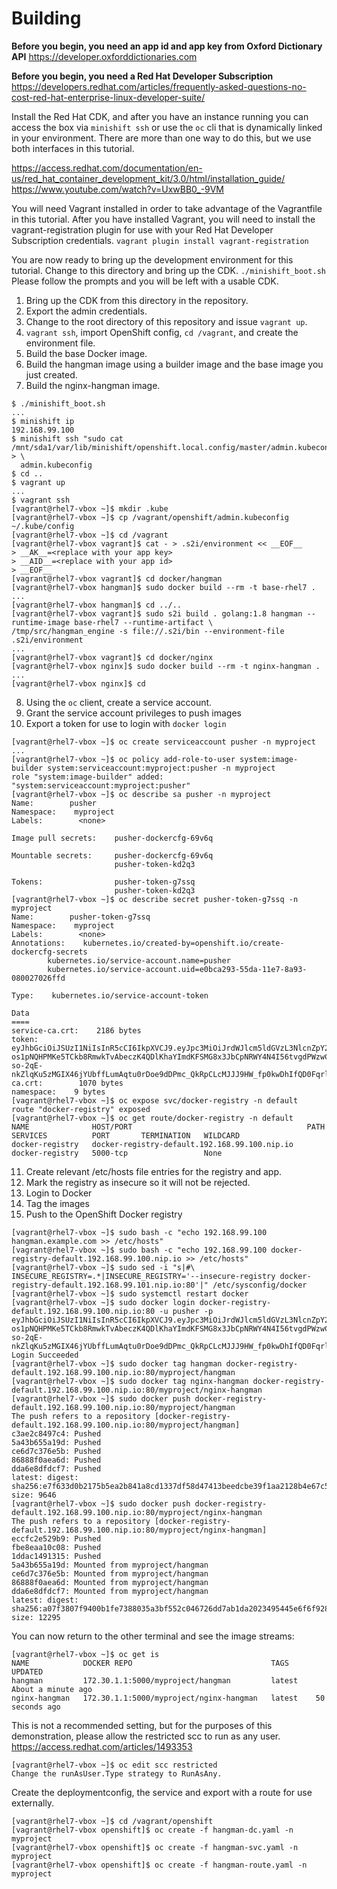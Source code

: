 Building
==============
**Before you begin, you need an app id and app key from Oxford Dictionary API**
https://developer.oxforddictionaries.com

**Before you begin, you need a Red Hat Developer Subscription**
https://developers.redhat.com/articles/frequently-asked-questions-no-cost-red-hat-enterprise-linux-developer-suite/

Install the Red Hat CDK, and after you have an instance running you can access
the box via `minishift ssh` or use the `oc` cli that is dynamically linked in
your environment. There are more than one way to do this, but we use both
interfaces in this tutorial.

https://access.redhat.com/documentation/en-us/red_hat_container_development_kit/3.0/html/installation_guide/
https://www.youtube.com/watch?v=UxwBB0_-9VM

You will need Vagrant installed in order to take advantage of the Vagrantfile
in this tutorial. After you have installed Vagrant, you will need to install
the vagrant-registration plugin for use with your Red Hat Developer Subscription
credentials. `vagrant plugin install vagrant-registration`

You are now ready to bring up the development environment for this tutorial. 
Change to this directory and bring up the CDK. `./minishift_boot.sh` Please follow 
the prompts and you will be left with a usable CDK.

1.  Bring up the CDK from this directory in the repository.
2.  Export the admin credentials.
3.  Change to the root directory of this repository and issue `vagrant up`.
4.  `vagrant ssh`, import OpenShift config, `cd /vagrant`, and create the environment file.
5.  Build the base Docker image.
6.  Build the hangman image using a builder image and the base image you just
    created.
7.  Build the nginx-hangman image.

```
$ ./minishift_boot.sh
...
$ minishift ip
192.168.99.100
$ minishift ssh "sudo cat /mnt/sda1/var/lib/minishift/openshift.local.config/master/admin.kubeconfig" > \
  admin.kubeconfig
$ cd ..
$ vagrant up
...
$ vagrant ssh
[vagrant@rhel7-vbox ~]$ mkdir .kube
[vagrant@rhel7-vbox ~]$ cp /vagrant/openshift/admin.kubeconfig ~/.kube/config
[vagrant@rhel7-vbox ~]$ cd /vagrant
[vagrant@rhel7-vbox vagrant]$ cat - > .s2i/environment << __EOF__
> __AK__=<replace with your app key>
> __AID__=<replace with your app id>
> __EOF__
[vagrant@rhel7-vbox vagrant]$ cd docker/hangman
[vagrant@rhel7-vbox hangman]$ sudo docker build --rm -t base-rhel7 .
...
[vagrant@rhel7-vbox hangman]$ cd ../..
[vagrant@rhel7-vbox vagrant]$ sudo s2i build . golang:1.8 hangman --runtime-image base-rhel7 --runtime-artifact \
/tmp/src/hangman_engine -s file://.s2i/bin --environment-file .s2i/environment
...
[vagrant@rhel7-vbox vagrant]$ cd docker/nginx
[vagrant@rhel7-vbox nginx]$ sudo docker build --rm -t nginx-hangman .
...
[vagrant@rhel7-vbox nginx]$ cd
```

8.  Using the `oc` client, create a service account.
9.  Grant the service account privileges to push images
10. Export a token for use to login with `docker login`

```
[vagrant@rhel7-vbox ~]$ oc create serviceaccount pusher -n myproject
...
[vagrant@rhel7-vbox ~]$ oc policy add-role-to-user system:image-builder system:serviceaccount:myproject:pusher -n myproject
role "system:image-builder" added: "system:serviceaccount:myproject:pusher"
[vagrant@rhel7-vbox ~]$ oc describe sa pusher -n myproject
Name:        pusher
Namespace:    myproject
Labels:        <none>

Image pull secrets:    pusher-dockercfg-69v6q

Mountable secrets:     pusher-dockercfg-69v6q
                       pusher-token-kd2q3

Tokens:                pusher-token-g7ssq
                       pusher-token-kd2q3
[vagrant@rhel7-vbox ~]$ oc describe secret pusher-token-g7ssq -n myproject
Name:        pusher-token-g7ssq
Namespace:    myproject
Labels:        <none>
Annotations:    kubernetes.io/created-by=openshift.io/create-dockercfg-secrets
        kubernetes.io/service-account.name=pusher
        kubernetes.io/service-account.uid=e0bca293-55da-11e7-8a93-080027026ffd

Type:    kubernetes.io/service-account-token

Data
====
service-ca.crt:    2186 bytes
token:        eyJhbGciOiJSUzI1NiIsInR5cCI6IkpXVCJ9.eyJpc3MiOiJrdWJlcm5ldGVzL3NlcnZpY2VhY2NvdW50Iiwia3ViZXJuZXRlcy5pby9zZXJ2aWNlYWNjb3VudC9uYW1lc3BhY2UiOiJteXByb2plY3QiLCJrdWJlcm5ldGVzLmlvL3NlcnZpY2VhY2NvdW50L3NlY3JldC5uYW1lIjoicHVzaGVyLXRva2VuLTdtMTltIiwia3ViZXJuZXRlcy5pby9zZXJ2aWNlYWNjb3VudC9zZXJ2aWNlLWFjY291bnQubmFtZSI6InB1c2hlciIsImt1YmVybmV0ZXMuaW8vc2VydmljZWFjY291bnQvc2VydmljZS1hY2NvdW50LnVpZCI6IjI4NWJhMjYwLTVlNWMtMTFlNy1hYTVlLTA4MDAyNzhhMzI0OSIsInN1YiI6InN5c3RlbTpzZXJ2aWNlYWNjb3VudDpteXByb2plY3Q6cHVzaGVyIn0.Es_PuSMoeteFD4oodN22UI7e9VBJbFLJsROye4aGxA2dn5_0glJkozYc92cIVwIZXdLFblSloB23rzllOf3_NCKC2wUcIvPkM1iKwuDRmz7n6wXUR3TzDJKMN8gu6lFwGY5WQlfAJDe9Vvfv8XnGnok_hPQ-os1pNQHPMKe5TCkb8RmwkTvAbeczK4QDlKhaYImdKFSMG8x3JbCpNRWY4N4I56tvgdPWzwCgFrfKH732tQbAW058e5vv0kzMHDw-so-2qE-nkZlqKu5zMGIX46jYUbffLumAqtu0rDoe9dDPmc_QkRpCLcMJJJ9HW_fp0kwDhIfQD0Fqrl60ONlGbQ
ca.crt:        1070 bytes
namespace:    9 bytes
[vagrant@rhel7-vbox ~]$ oc expose svc/docker-registry -n default
route "docker-registry" exposed
[vagrant@rhel7-vbox ~]$ oc get route/docker-registry -n default
NAME              HOST/PORT                                       PATH      SERVICES          PORT       TERMINATION   WILDCARD
docker-registry   docker-registry-default.192.168.99.100.nip.io             docker-registry   5000-tcp                 None
```

11. Create relevant /etc/hosts file entries for the registry and app.
12. Mark the registry as insecure so it will not be rejected. 
13. Login to Docker
14. Tag the images
15. Push to the OpenShift Docker registry

```
[vagrant@rhel7-vbox ~]$ sudo bash -c "echo 192.168.99.100 hangman.example.com >> /etc/hosts"
[vagrant@rhel7-vbox ~]$ sudo bash -c "echo 192.168.99.100 docker-registry-default.192.168.99.100.nip.io >> /etc/hosts"
[vagrant@rhel7-vbox ~]$ sudo sed -i "s|#\ INSECURE_REGISTRY=.*|INSECURE_REGISTRY='--insecure-registry docker-registry-default.192.168.99.101.nip.io:80'|" /etc/sysconfig/docker
[vagrant@rhel7-vbox ~]$ sudo systemctl restart docker
[vagrant@rhel7-vbox ~]$ sudo docker login docker-registry-default.192.168.99.100.nip.io:80 -u pusher -p eyJhbGciOiJSUzI1NiIsInR5cCI6IkpXVCJ9.eyJpc3MiOiJrdWJlcm5ldGVzL3NlcnZpY2VhY2NvdW50Iiwia3ViZXJuZXRlcy5pby9zZXJ2aWNlYWNjb3VudC9uYW1lc3BhY2UiOiJteXByb2plY3QiLCJrdWJlcm5ldGVzLmlvL3NlcnZpY2VhY2NvdW50L3NlY3JldC5uYW1lIjoicHVzaGVyLXRva2VuLTdtMTltIiwia3ViZXJuZXRlcy5pby9zZXJ2aWNlYWNjb3VudC9zZXJ2aWNlLWFjY291bnQubmFtZSI6InB1c2hlciIsImt1YmVybmV0ZXMuaW8vc2VydmljZWFjY291bnQvc2VydmljZS1hY2NvdW50LnVpZCI6IjI4NWJhMjYwLTVlNWMtMTFlNy1hYTVlLTA4MDAyNzhhMzI0OSIsInN1YiI6InN5c3RlbTpzZXJ2aWNlYWNjb3VudDpteXByb2plY3Q6cHVzaGVyIn0.Es_PuSMoeteFD4oodN22UI7e9VBJbFLJsROye4aGxA2dn5_0glJkozYc92cIVwIZXdLFblSloB23rzllOf3_NCKC2wUcIvPkM1iKwuDRmz7n6wXUR3TzDJKMN8gu6lFwGY5WQlfAJDe9Vvfv8XnGnok_hPQ-os1pNQHPMKe5TCkb8RmwkTvAbeczK4QDlKhaYImdKFSMG8x3JbCpNRWY4N4I56tvgdPWzwCgFrfKH732tQbAW058e5vv0kzMHDw-so-2qE-nkZlqKu5zMGIX46jYUbffLumAqtu0rDoe9dDPmc_QkRpCLcMJJJ9HW_fp0kwDhIfQD0Fqrl60ONlGbQ
Login Succeeded
[vagrant@rhel7-vbox ~]$ sudo docker tag hangman docker-registry-default.192.168.99.100.nip.io:80/myproject/hangman
[vagrant@rhel7-vbox ~]$ sudo docker tag nginx-hangman docker-registry-default.192.168.99.100.nip.io:80/myproject/nginx-hangman
[vagrant@rhel7-vbox ~]$ sudo docker push docker-registry-default.192.168.99.100.nip.io:80/myproject/hangman
The push refers to a repository [docker-registry-default.192.168.99.100.nip.io:80/myproject/hangman]
c3ae2c8497c4: Pushed
5a43b655a19d: Pushed
ce6d7c376e5b: Pushed
86888f0aea6d: Pushed
dda6e8dfdcf7: Pushed
latest: digest: sha256:e7f633d0b2175b5ea2b841a8cd1337df58d47413beedcbe39f1aa2128b4e67c5 size: 9646
[vagrant@rhel7-vbox ~]$ sudo docker push docker-registry-default.192.168.99.100.nip.io:80/myproject/nginx-hangman
The push refers to a repository [docker-registry-default.192.168.99.100.nip.io:80/myproject/nginx-hangman]
eccfc2e529b9: Pushed
fbe8eaa10c08: Pushed
1ddac1491315: Pushed
5a43b655a19d: Mounted from myproject/hangman
ce6d7c376e5b: Mounted from myproject/hangman
86888f0aea6d: Mounted from myproject/hangman
dda6e8dfdcf7: Mounted from myproject/hangman
latest: digest: sha256:a07f3807f9400b1fe7388035a3bf552c046726dd7ab1da2023495445e6f6f928 size: 12295
```

You can now return to the other terminal and see the image streams:

```
[vagrant@rhel7-vbox ~]$ oc get is
NAME            DOCKER REPO                               TAGS      UPDATED
hangman         172.30.1.1:5000/myproject/hangman         latest    About a minute ago
nginx-hangman   172.30.1.1:5000/myproject/nginx-hangman   latest    50 seconds ago
```

This is not a recommended setting, but for the purposes of this demonstration,
please allow the restricted scc to run as any user.
https://access.redhat.com/articles/1493353

```
[vagrant@rhel7-vbox ~]$ oc edit scc restricted
Change the runAsUser.Type strategy to RunAsAny.
```

Create the deploymentconfig, the service and export with a route for use
externally.

```
[vagrant@rhel7-vbox ~]$ cd /vagrant/openshift
[vagrant@rhel7-vbox openshift]$ oc create -f hangman-dc.yaml -n myproject
[vagrant@rhel7-vbox openshift]$ oc create -f hangman-svc.yaml -n myproject
[vagrant@rhel7-vbox openshift]$ oc create -f hangman-route.yaml -n myproject
```
